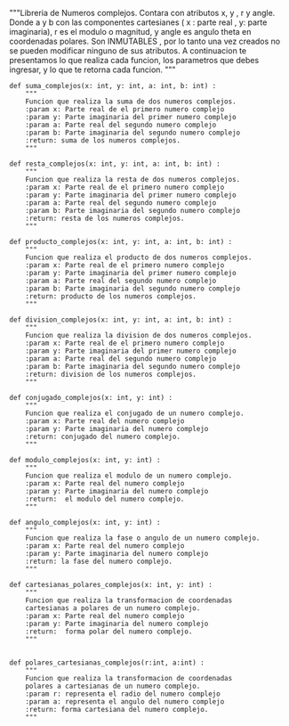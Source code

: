 """Libreria de Numeros complejos. Contara con atributos x, y , r y angle.
    Donde a y b con las componentes cartesianes ( x : parte real , y: parte imaginaria),
    r es el modulo o magnitud, y angle es angulo theta en coordenadas polares.
    Son INMUTABLES , por lo tanto una vez creados no se pueden modificar ninguno de sus atributos.
    A continuacion te presentamos lo que realiza cada funcion, los parametros que debes ingresar, y
    lo que te retorna cada funcion.
 """
```
def suma_complejos(x: int, y: int, a: int, b: int) :
    """
    Funcion que realiza la suma de dos numeros complejos.
    :param x: Parte real de el primero numero complejo
    :param y: Parte imaginaria del primer numero complejo
    :param a: Parte real del segundo numero complejo
    :param b: Parte imaginaria del segundo numero complejo
    :return: suma de los numeros complejos.
    """
```
```
def resta_complejos(x: int, y: int, a: int, b: int) :
    """
    Funcion que realiza la resta de dos numeros complejos.
    :param x: Parte real de el primero numero complejo
    :param y: Parte imaginaria del primer numero complejo
    :param a: Parte real del segundo numero complejo
    :param b: Parte imaginaria del segundo numero complejo
    :return: resta de los numeros complejos.
    """
```
```
def producto_complejos(x: int, y: int, a: int, b: int) :
    """
    Funcion que realiza el producto de dos numeros complejos.
    :param x: Parte real de el primero numero complejo
    :param y: Parte imaginaria del primer numero complejo
    :param a: Parte real del segundo numero complejo
    :param b: Parte imaginaria del segundo numero complejo
    :return: producto de los numeros complejos.
    """
```
```
def division_complejos(x: int, y: int, a: int, b: int) :
    """
    Funcion que realiza la division de dos numeros complejos.
    :param x: Parte real de el primero numero complejo
    :param y: Parte imaginaria del primer numero complejo
    :param a: Parte real del segundo numero complejo
    :param b: Parte imaginaria del segundo numero complejo
    :return: division de los numeros complejos.
    """
```
```
def conjugado_complejos(x: int, y: int) :
    """
    Funcion que realiza el conjugado de un numero complejo.
    :param x: Parte real del numero complejo
    :param y: Parte imaginaria del numero complejo
    :return: conjugado del numero complejo.
    """
```
```
def modulo_complejos(x: int, y: int) :
    """
    Funcion que realiza el modulo de un numero complejo.
    :param x: Parte real del numero complejo
    :param y: Parte imaginaria del numero complejo
    :return:  el modulo del numero complejo.
    """
```
```
def angulo_complejos(x: int, y: int) :
    """
    Funcion que realiza la fase o angulo de un numero complejo.
    :param x: Parte real del numero complejo
    :param y: Parte imaginaria del numero complejo
    :return: la fase del numero complejo.
    """
```
```
def cartesianas_polares_complejos(x: int, y: int) :
    """
    Funcion que realiza la transformacion de coordenadas
    cartesianas a polares de un numero complejo.
    :param x: Parte real del numero complejo
    :param y: Parte imaginaria del numero complejo
    :return:  forma polar del numero complejo.
    """
```
```

def polares_cartesianas_complejos(r:int, a:int) :
    """
    Funcion que realiza la transformacion de coordenadas
    polares a cartesianas de un numero complejo.
    :param r: representa el radio del numero complejo
    :param a: representa el angulo del numero complejo
    :return: forma cartesiana del numero complejo.
    """
```
